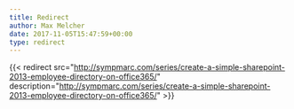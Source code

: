 ```yaml
---
title: Redirect
author: Max Melcher
date: 2017-11-05T15:47:59+00:00
type: redirect
---
```

{{< redirect src="http://sympmarc.com/series/create-a-simple-sharepoint-2013-employee-directory-on-office365/" description="http://sympmarc.com/series/create-a-simple-sharepoint-2013-employee-directory-on-office365/" >}}
